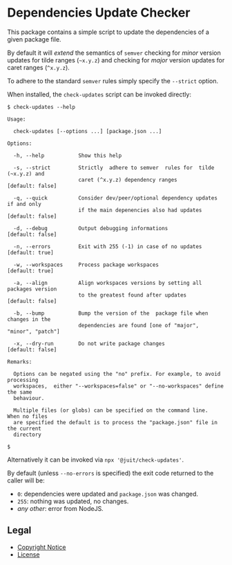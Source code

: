 Dependencies Update Checker
===========================

This package contains a simple script to update the dependencies of a given
package file.

By default it will _extend_ the semantics of `semver` checking for _minor_
version updates for tilde ranges (`~x.y.z`) and checking for _major_ version
updates for caret ranges (`^x.y.z`).

To adhere to the standard `semver` rules simply specify the `--strict` option.

When installed, the `check-updates` script can be invoked directly:

```
$ check-updates --help

Usage:

  check-updates [--options ...] [package.json ...]

Options:

  -h, --help           Show this help

  -s, --strict         Strictly  adhere to semver  rules for  tilde (~x.y.z) and
                       caret (^x.y.z) dependency ranges         [default: false]

  -q, --quick          Consider dev/peer/optional dependency updates if and only
                       if the main depenencies also had updates [default: false]

  -d, --debug          Output debugging informations            [default: false]

  -n, --errors         Exit with 255 (-1) in case of no updates  [default: true]

  -w, --workspaces     Process package workspaces                [default: true]

  -a, --align          Align workspaces versions by setting all packages version
                       to the greatest found after updates      [default: false]

  -b, --bump           Bump the version of the  package file when changes in the
                       dependencies are found [one of "major", "minor", "patch"]

  -x, --dry-run        Do not write package changes             [default: false]

Remarks:

  Options can be negated using the "no" prefix. For example, to avoid processing
  workspaces,  either "--workspaces=false" or "--no-workspaces" define  the same
  behaviour.

  Multiple files (or globs) can be specified on the command line.  When no files
  are specified the default is to process the "package.json" file in the current
  directory

$
```

Alternatively it can be invoked via `npx '@juit/check-updates'`.

By default (unless `--no-errors` is specified) the exit code returned to the
caller will be:

* `0`: dependencies were updated and `package.json` was changed.
* `255`: nothing was updated, no changes.
* _any other_: error from NodeJS.

Legal
-----

* [Copyright Notice](NOTICE.md)
* [License](LICENSE.md)

